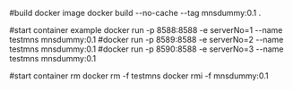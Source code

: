 #build docker image
docker build  --no-cache --tag mnsdummy:0.1 .

#start container example
docker run -p 8588:8588 -e serverNo=1  --name testmns mnsdummy:0.1
#docker run -p 8589:8588 -e serverNo=2  --name testmns mnsdummy:0.1
#docker run -p 8590:8588 -e serverNo=3  --name testmns mnsdummy:0.1

#start container rm
docker rm -f testmns
docker rmi -f mnsdummy:0.1
